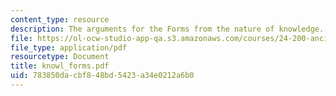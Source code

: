 ```yaml
---
content_type: resource
description: The arguments for the Forms from the nature of knowledge.
file: https://ol-ocw-studio-app-qa.s3.amazonaws.com/courses/24-200-ancient-philosophy-fall-2004/783850dacbf848bd5423a34e0212a6b0_knowl_forms.pdf
file_type: application/pdf
resourcetype: Document
title: knowl_forms.pdf
uid: 783850da-cbf8-48bd-5423-a34e0212a6b0
---
```

